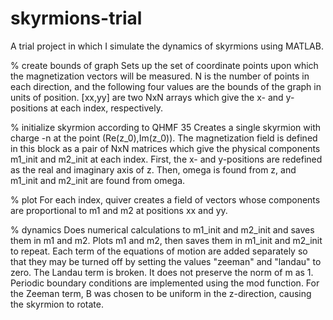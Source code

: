 # skyrmions-trial
A trial project in which I simulate the dynamics of skyrmions using MATLAB.



% create bounds of graph
Sets up the set of coordinate points upon which the magnetization vectors will be measured.
N is the number of points in each direction, and the following four values are the bounds of the graph in units of position.
[xx,yy] are two NxN arrays which give the x- and y-positions at each index, respectively.

% initialize skyrmion according to QHMF 35
Creates a single skyrmion with charge -n at the point (Re(z_0),Im(z_0)).
The magnetization field is defined in this block as a pair of NxN matrices which give the physical components m1_init and m2_init at each index.
First, the x- and y-positions are redefined as the real and imaginary axis of z. Then, omega is found from z, and m1_init and m2_init are found from omega.

% plot
For each index, quiver creates a field of vectors whose components are proportional to m1 and m2 at positions xx and yy.

% dynamics
Does numerical calculations to m1_init and m2_init and saves them in m1 and m2. Plots m1 and m2, then saves them in m1_init and m2_init to repeat.
Each term of the equations of motion are added separately so that they may be turned off by setting the values "zeeman" and "landau" to zero.
The Landau term is broken. It does not preserve the norm of m as 1. Periodic boundary conditions are implemented using the mod function.
For the Zeeman term, B was chosen to be uniform in the z-direction, causing the skyrmion to rotate.




